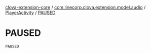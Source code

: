 [clova-extension-core](../../index.md) / [com.linecorp.clova.extension.model.audio](../index.md) / [PlayerActivity](index.md) / [PAUSED](./-p-a-u-s-e-d.md)

# PAUSED

`PAUSED`